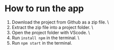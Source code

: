 # How to run the app

1. Download the project from Github as a zip file. \
2. Extract the zip file into a project folder. \
3. Open the project folder with VScode. \
4. Run `install npm` in the terminal. \
5. Run `npm start` in the terminal. 
